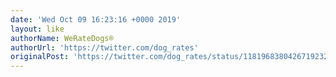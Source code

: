 ```yaml
---
date: 'Wed Oct 09 16:23:16 +0000 2019'
layout: like
authorName: WeRateDogs®
authorUrl: 'https://twitter.com/dog_rates'
originalPost: 'https://twitter.com/dog_rates/status/1181968380426719232'
---
```

